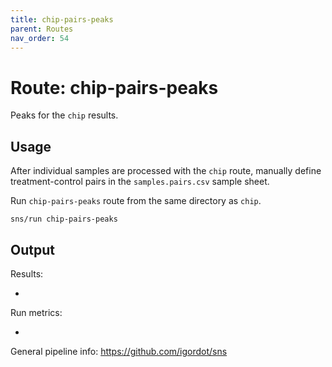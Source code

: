 ```yaml
---
title: chip-pairs-peaks
parent: Routes
nav_order: 54
---
```


# Route: chip-pairs-peaks

Peaks for the `chip` results.

## Usage

After individual samples are processed with the `chip` route,
manually define treatment-control pairs in the `samples.pairs.csv` sample sheet.

Run `chip-pairs-peaks` route from the same directory as `chip`.

```
sns/run chip-pairs-peaks
```

## Output

Results:

*

Run metrics:

*

General pipeline info: https://github.com/igordot/sns
